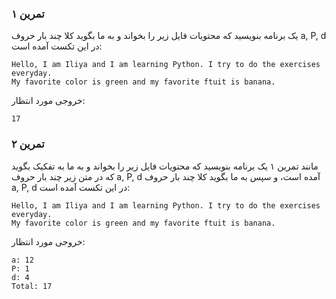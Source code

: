 ### تمرین ۱
یک برنامه بنویسید که محتویات فایل زیر را بخواند و به ما بگوید کلا چند بار حروف a, P, d در این تکست آمده است:
```
Hello, I am Iliya and I am learning Python. I try to do the exercises everyday.
My favorite color is green and my favorite ftuit is banana.
```
خروجی مورد انتظار:
```
17
```

### تمرین ۲
مانند تمرین ۱ یک برنامه بنویسید که محتویات فایل زیر را بخواند و به ما به تفکیک بگوید که در متن زیر چند بار حروف a, P, d آمده است، و سپس به ما بگوید کلا چند بار حروف a, P, d در این تکست آمده است:

```
Hello, I am Iliya and I am learning Python. I try to do the exercises everyday.
My favorite color is green and my favorite ftuit is banana.
```
خروجی مورد انتظار:
```
a: 12
P: 1
d: 4
Total: 17
```

